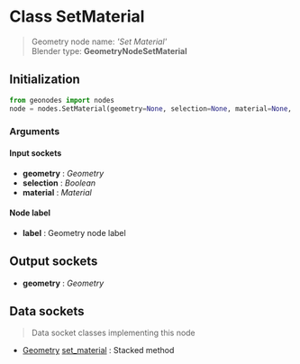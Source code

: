 
# Class SetMaterial

> Geometry node name: _'Set Material'_<br>Blender type:  **GeometryNodeSetMaterial**

## Initialization


```python
from geonodes import nodes
node = nodes.SetMaterial(geometry=None, selection=None, material=None, label=None)
```


### Arguments


#### Input sockets



- **geometry** : _Geometry_
- **selection** : _Boolean_
- **material** : _Material_



#### Node label



- **label** : Geometry node label



## Output sockets



- **geometry** : _Geometry_



## Data sockets

> Data socket classes implementing this node


- [Geometry](../sockets/Geometry.md) [set_material](../sockets/Geometry.md#set_material) : Stacked method


